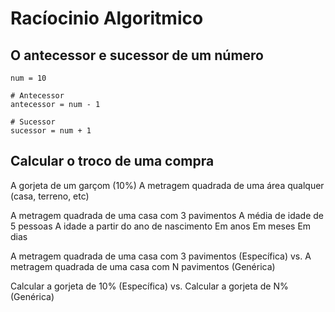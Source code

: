 # Racíocinio Algoritmico

## O antecessor e sucessor de um número 
```
num = 10

# Antecessor
antecessor = num - 1

# Sucessor
sucessor = num + 1
```

## Calcular o troco de uma compra 
A gorjeta de um garçom (10%)
A metragem quadrada de uma área qualquer (casa, terreno, etc)

A metragem quadrada de uma casa com 3 pavimentos
A média de idade de 5 pessoas
A idade a partir do ano de nascimento
Em anos 
Em meses
Em dias

A metragem quadrada de uma casa com 3 pavimentos (Específica)
vs.
A metragem quadrada de uma casa com N pavimentos (Genérica)

Calcular a gorjeta de 10% (Específica)
vs.
Calcular a gorjeta de N% (Genérica)

